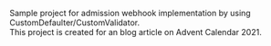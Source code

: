 Sample project for admission webhook implementation by using CustomDefaulter/CustomValidator.  
This project is created for an blog article on Advent Calendar 2021.
